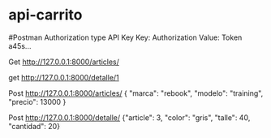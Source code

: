 # api-carrito


#Postman
Authorization type API Key
Key: Authorization
Value: Token a45s...

Get http://127.0.0.1:8000/articles/

get http://127.0.0.1:8000/detalle/1

Post http://127.0.0.1:8000/articles/
{
"marca": "rebook",
"modelo": "training",
"precio": 13000
}


Post http://127.0.0.1:8000/detalle/
{"article": 3,
"color": "gris",
"talle": 40,
"cantidad": 20}